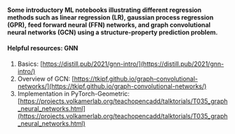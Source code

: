 #### Some introductory ML notebooks illustrating different regression methods such as linear regression (LR), gaussian process regression (GPR), feed forward neural (FFN) networks, and graph convolutional neural networks (GCN) using a structure-property prediction problem.

#### Helpful resources: GNN

  1. Basics: [https://distill.pub/2021/gnn-intro/](https://distill.pub/2021/gnn-intro/)
  2. Overview of GCN: [https://tkipf.github.io/graph-convolutional-networks/](https://tkipf.github.io/graph-convolutional-networks/)
  3. Implementation in PyTorch-Geometric: [https://projects.volkamerlab.org/teachopencadd/talktorials/T035_graph_neural_networks.html](https://projects.volkamerlab.org/teachopencadd/talktorials/T035_graph_neural_networks.html)
  
